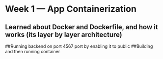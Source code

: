 # Week 1 — App Containerization

## Learned about Docker and Dockerfile, and how it works (its layer by layer architecture)
##Running backend on port 4567 port by enabling it to public
##Building and then running container
